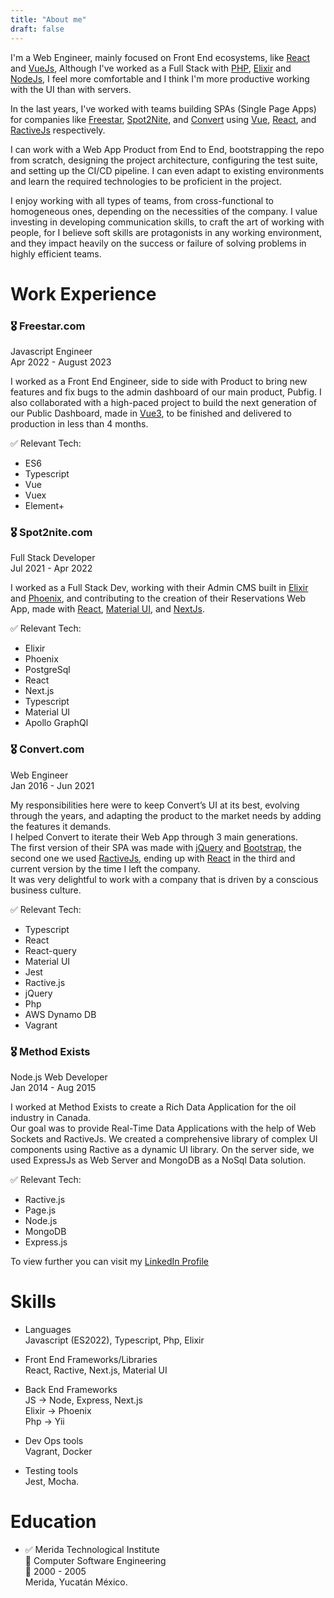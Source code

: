 ```yaml
---
title: "About me"
draft: false
---
```


I'm a Web Engineer, mainly focused on Front End ecosystems, like [React](https://react.dev/) and [VueJs](https://vuejs.org/), Although I've worked as a Full Stack with [PHP](https://www.php.net/), [Elixir](https://elixir-lang.org/) and [NodeJs](https://nodejs.org/en), I feel more comfortable and I think I'm more productive working with the UI than with servers.

In the last years, I've worked with teams building SPAs (Single Page Apps) for companies like [Freestar](https://freestar.com/), [Spot2Nite](https://www.spot2nite.com/), and [Convert](https://www.convert.com/) using [Vue](https://vuejs.org/), [React](https://react.dev/), and [RactiveJs](https://ractive.js.org/) respectively.

I can work with a Web App Product from End to End, bootstrapping the repo from scratch, designing the project architecture, configuring the test suite, and setting up the CI/CD pipeline. I can even adapt to existing environments and learn the required technologies to be proficient in the project.

I enjoy working with all types of teams, from cross-functional to homogeneous ones, depending on the necessities of the company. I value investing in developing communication skills, to craft the art of working with people, for I believe soft skills are protagonists in any working environment, and they impact heavily on the success or failure of solving problems in highly efficient teams.


# Work Experience


### 🎖️ Freestar.com  
Javascript Engineer  
Apr 2022 - August 2023

I worked as a Front End Engineer, side to side with Product to bring new features and fix bugs to the admin dashboard of our main product, Pubfig. I also collaborated with a high-paced project to build the next generation of our Public Dashboard, made in [Vue3](https://vuejs.org/), to be finished and delivered to production in less than 4 months.  

✅ Relevant Tech:   
- ES6
- Typescript
- Vue
- Vuex
- Element+  

### 🎖️ Spot2nite.com  
Full Stack Developer  
Jul 2021 - Apr 2022  

I worked as a Full Stack Dev, working with their Admin CMS built in [Elixir](https://elixir-lang.org/) and [Phoenix](https://www.phoenixframework.org/), and contributing to the creation of their Reservations Web App, made with [React](https://react.dev), [Material UI](https://mui.com/), and [NextJs](https://nextjs.org/).  

✅ Relevant Tech:   
- Elixir
- Phoenix
- PostgreSql
- React
- Next.js
- Typescript
- Material UI
- Apollo GraphQl  

### 🎖️ Convert.com  
Web Engineer  
Jan 2016 - Jun 2021  

My responsibilities here were to keep Convert’s UI at its best, evolving through the years, and adapting the product to the market needs by adding the features it demands.  
I helped Convert to  iterate their Web App through 3 main generations.    
The first version of their SPA was made with [jQuery](https://jquery.com/) and [Bootstrap](https://getbootstrap.com/), the second one we used [RactiveJs](https://ractive.js.org), ending up with [React](https://react.dev) in the third and current version by the time I left the company.  
It was very delightful to work with a company that is driven by a conscious business culture.   

✅ Relevant Tech:   
- Typescript
- React
- React-query
- Material UI
- Jest
- Ractive.js
- jQuery
- Php
- AWS Dynamo DB
- Vagrant  

### 🎖️ Method Exists  
Node.js Web Developer  
Jan 2014 - Aug 2015  

I worked at Method Exists to create a Rich Data Application for the oil industry in Canada.  
Our goal was to provide Real-Time Data Applications with the help of Web Sockets and RactiveJs. We created a comprehensive library of complex UI components using Ractive as a dynamic UI library. On the server side, we used ExpressJs as Web Server and MongoDB as a NoSql Data solution.  

✅ Relevant Tech:   
- Ractive.js
- Page.js
- Node.js
- MongoDB
- Express.js  


To view further you can visit my [LinkedIn Profile](https://www.linkedin.com/in/alejandrogomezarceo/)

# Skills

- Languages  
  Javascript (ES2022), Typescript, Php, Elixir

- Front End Frameworks/Libraries  
  React, Ractive, Next.js, Material UI

- Back End Frameworks   
  JS -> Node, Express, Next.js  
  Elixir -> Phoenix  
  Php -> Yii  

- Dev Ops tools  
  Vagrant, Docker  

- Testing tools  
  Jest, Mocha.  

# Education

- ✅ Merida Technological Institute  
  🏅 Computer Software Engineering  
  📅 2000 - 2005  
  Merida, Yucatán México.